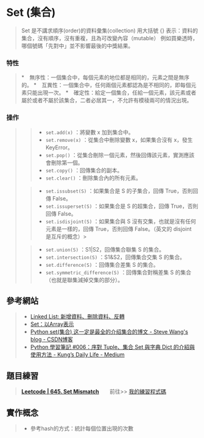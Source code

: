 # Set (集合)
> Set 是不講求順序(order)的資料彙集(collection)
> 用大括號 {} 表示：資料的集合，沒有順序，沒有重複，且為可改變內容（mutable）
> 例如買樂透時，哪個號碼「先對中」並不影響最後的中獎結果。


### 特性
> *　無序性：一個集合中，每個元素的地位都是相同的，元素之間是無序的。
> *　互異性：一個集合中，任何兩個元素都認為是不相同的，即每個元素只能出現一次。
> *　確定性：給定一個集合，任給一個元素，該元素或者屬於或者不屬於該集合，二者必居其一，不允許有模稜兩可的情況出現。


### 操作
>> * `set.add(x)` ：將變數 x 加到集合中。
>> * `set.remove(x)` ：從集合中刪除變數 x，如果集合沒有 x，發生 KeyError。
>> * `set.pop()` ：從集合刪除一個元素，然後回傳該元素，實測應該會刪除第一個。
>> * `set.copy()` ：回傳集合的副本。
>> * `set.clear()` ：刪除集合內的所有元素。
>
>> * `set.issubset(S)` ：如果集合是 S 的子集合，回傳 True，否則回傳 False。
>> * `set.issuperset(S)` ：如果集合是 S 的超集合，回傳 True，否則回傳 False。
>> * `set.isdisjoint(S)` ：如果集合與 S 沒有交集，也就是沒有任何元素是一樣的，回傳 True，否則回傳 False。（英文的 disjoint 是互斥的概念）>
>
>> * `set.union(S)` ：S1|S2，回傳集合聯集 S 的集合。
>> * `set.intersection(S)` ：S1&S2，回傳集合交集 S 的集合。
>> * `set.difference(S)` ：回傳集合差集 S 的集合。
>> * `set.symmetric_difference(S)` ：回傳集合對稱差集 S 的集合（也就是聯集減掉交集的部分）。



## 參考網站
> * [Linked List: 新增資料、刪除資料、反轉](https://zh.wikipedia.org/wiki/%E9%9B%86%E5%90%88_(%E6%95%B0%E5%AD%A6))
> * [Set：以Array表示](http://alrightchiu.github.io/SecondRound/setyi-arraybiao-shi.html)
> * [Python set(集合) 这一定是最全的介绍集合的博文 - Steve Wang's blog - CSDN博客](https://blog.csdn.net/Solo95/article/details/78753265)
> * [Python 學習筆記 #006：序對 Tuple、集合 Set 與字典 Dict 的介紹與使用方法 - Kung’s Daily Life - Medium](https://medium.com/kung-%E7%9A%84%E6%97%A5%E5%B8%B8/python-%E5%AD%B8%E7%BF%92%E7%AD%86%E8%A8%98-006-%E5%BA%8F%E5%B0%8D-tuple-%E9%9B%86%E5%90%88-set-%E8%88%87%E5%AD%97%E5%85%B8-dict-33186c42049c)


## 題目練習
>  [**Leetcode | 645. Set Mismatch**](https://leetcode.com/problems/set-mismatch/)　　前往>>  [我的練習程式碼](https://github.com/chenjanice/Data-Structure_2019/blob/master/week4/645.%20Set%20Mismatch.ipynb)

## 實作概念
> * 參考hash的方式：統計每個位置出現的次數
